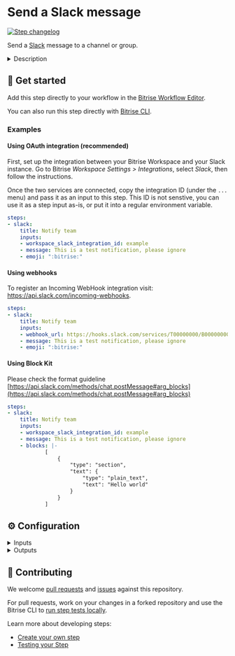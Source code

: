 # Send a Slack message

[![Step changelog](https://shields.io/github/v/release/bitrise-io/steps-slack-message?include_prereleases&label=changelog&color=blueviolet)](https://github.com/bitrise-io/steps-slack-message/releases)

Send a [Slack](https://slack.com/) message to a channel or group.

<details>
<summary>Description</summary>


Send a [Slack](https://slack.com/) message to a Slack user, a group, or a channel. Create and customize the messages however you see fit. Among other things, you can:

- Set a different text for failed and successful builds.
- Add an icon and/or emojis to your messages. 
- Set the bot user's name for the messages.
- Linkify channel names and usernames.
- Add and customize attachments. 

### Configuring the Step 

To use this Step, you need either a configured Slack Integration in your workspace, an incoming Slack webhook or a Slack bot user with an API token. For the former see your Workspace settings, for the latter two, you can set them up in Slack:

- [Incoming webhooks](https://api.slack.com/incoming-webhooks).
- [Bot user with an API token](https://api.slack.com/bot-users).

Once you're ready with those, come back to Bitrise and configure the Step itself:

1. Create a [Secret Env Var](https://devcenter.bitrise.io/builds/env-vars-secret-env-vars/) for either your Slack webhook URL or your Slack API token.
1. Add the Secret to either the **Slack Webhook URL** or the **Slack API token** input.
1. Toggle the **Run if previous Step failed** option on - you should see a white checkmark on green background next to it. This allows Slack messages to be sent for failed builds, too.
1. In the **Target Slack channel, group or username**, set where the Slack message should be sent. 
1. Customize your messages as you'd like. For the details, see the respective inputs.


In case of the Slack Integration usecase you can copy the ID in your Workspace settings, on the Integrations page. This ID is not senstive, you can use it as a step input as-is, or put it into a regular environment variable.

Note that this step always sends a message (either to `channel` or `channel_on_error`). If your use case is to send a message only on success or on failure, then you can [run the entire step conditionally](https://devcenter.bitrise.io/en/steps-and-workflows/introduction-to-steps/enabling-or-disabling-a-step-conditionally.html).

### Troubleshooting 

If the Step fails, check your Slack settings, the incoming webhook or the API token, and your Slack channel permissions. 

### Useful links 

- [Integrating with Slack](https://devcenter.bitrise.io/builds/configuring-notifications/#integrating-with-slack)
- [Slack attachments](https://api.slack.com/messaging/composing/layouts#attachments)

### Related Steps 

- [Send email with Mailgun](https://www.bitrise.io/integrations/steps/email-with-mailgun)
- [Post Jira Comment](https://www.bitrise.io/integrations/steps/post-jira-comment-with-build-details)
</details>

## 🧩 Get started

Add this step directly to your workflow in the [Bitrise Workflow Editor](https://devcenter.bitrise.io/steps-and-workflows/steps-and-workflows-index/).

You can also run this step directly with [Bitrise CLI](https://github.com/bitrise-io/bitrise).

### Examples

#### Using OAuth integration (recommended)

First, set up the integration between your Bitrise Workspace and your Slack instance. Go to Bitrise _Workspace Settings > Integrations_, select _Slack_, then follow the instructions.

Once the two services are connected, copy the integration ID (under the `...` menu) and pass it as an input to this step. This ID is not senstive, you can use it as a step input as-is, or put it into a regular environment variable.

```yaml
steps:
- slack:
    title: Notify team
    inputs:
    - workspace_slack_integration_id: example
    - message: This is a test notification, please ignore
    - emoji: ":bitrise:"
```

#### Using webhooks

To register an Incoming WebHook integration visit: https://api.slack.com/incoming-webhooks.

```yaml
steps:
- slack:
    title: Notify team
    inputs:
    - webhook_url: https://hooks.slack.com/services/T00000000/B00000000/XXXXXXXXXXXXXXXXXXXXXXXX
    - message: This is a test notification, please ignore
    - emoji: ":bitrise:"
```

#### Using Block Kit

Please check the format guideline [https://api.slack.com/methods/chat.postMessage#arg_blocks](https://api.slack.com/methods/chat.postMessage#arg_blocks)

```yaml
steps:
- slack:
    title: Notify team
    inputs:
    - workspace_slack_integration_id: example
    - message: This is a test notification, please ignore
    - blocks: |-
            [
                {
                    "type": "section",
                    "text": {
                        "type": "plain_text",
                        "text": "Hello world"
                    }
                }
            ]

```

## ⚙️ Configuration

<details>
<summary>Inputs</summary>

| Key | Description | Flags | Default |
| --- | --- | --- | --- |
| `is_debug_mode` | Step prints additional debug information if this option is enabled  |  | `no` |
| `webhook_url` | **One of workspace\_integration\_id, webhook\_url or api\_token input is required.** To register an **Incoming WebHook integration** visit: https://api.slack.com/incoming-webhooks  | sensitive |  |
| `webhook_url_on_error` | **One of workspace\_integration\_id, webhook\_url or api\_token input is required.** To register an **Incoming WebHook integration** visit: https://api.slack.com/incoming-webhooks  | sensitive |  |
| `workspace_slack_integration_id` | **One of workspace\_integration\_id, webhook\_url or api\_token input is required.** To register a **Workspace Slack Integration** see the Integration page in your Workspace settings  |  |  |
| `workspace_slack__integration_id_on_error` | **One of workspace\_integration\_id, webhook\_url or api\_token input is required.** To register a **Workspace Slack Integration** see the Integration page in your Workspace settings  |  |  |
| `api_token` | **One of workspace\_integration\_id, webhook\_url or api\_token input is required.**  To setup a **bot with an API token** visit: https://api.slack.com/bot-users  | sensitive |  |
| `channel` | Can be an encoded ID, or the channel's name.  Examples:  * channel ID: C024BE91L  * channel: #general  * username: @username  |  |  |
| `channel_on_error` | * channel example: #general * username example: @username  |  |  |
| `text` | Text of the message to send. Required unless you wish to send attachments only.  |  |  |
| `text_on_error` | This option will be used if the build failed. If you leave this option empty then the default one will be used.  |  |  |
| `emoji` | Optionally you can specify a Slack emoji as the sender icon. You can use the Ghost icon for example if you specify `:ghost:` here as an input. **If you specify an Icon URL then this Emoji input will be ignored!**  |  |  |
| `emoji_on_error` | **This option will be used if the build failed.** If you leave this option empty then the default one will be used.  |  |  |
| `icon_url` | Optionally, you can specify a custom icon image URL which will be presented as the sender icon. Slack recommends an image a square image, which can't be larger than 128px in either width or height, and it must be smaller than 64K in size. Slack custom emoji guideline: [https://slack.zendesk.com/hc/en-us/articles/202931348-Using-emoji-and-emoticons](https://slack.zendesk.com/hc/en-us/articles/202931348-Using-emoji-and-emoticons) If you specify this input, the **Emoji** input will be ignored!  |  | `https://github.com/bitrise-io.png` |
| `icon_url_on_error` | This option will be used if the build failed. If you leave this option empty then the default one will be used.  |  | `https://github.com/bitrise-io.png` |
| `link_names` | Linkify names in the message such as `@slackbot` or `#random`  |  | `yes` |
| `from_username` | The username of the bot user which will be presented as the sender of the message  |  | `Bitrise` |
| `from_username_on_error` | This option will be used if the build failed. If you leave this option empty then the default one will be used.  |  | `Bitrise` |
| `thread_ts` | Sends the message as a reply to the message with the given ts if set (in a thread). |  |  |
| `thread_ts_on_error` | Sends the message as a reply to the message with the given ts if set (in a thread) if the build failed. |  |  |
| `ts` | Timestamp of the message to be updated.  When **Message Timestamp** is provided an existing Slack message will be updated, identified by the provided timestamp.   Example: `"1405894322.002768"`. |  |  |
| `ts_on_error` | Timestamp of the message to be updated if the build failed.  When **Message Timestamp if the build failed** is provided an existing Slack message will be updated, identified by the provided timestamp.   Example: `"1405894322.002768"`. |  |  |
| `reply_broadcast` | Used in conjunction with thread_ts and indicates whether reply should be made visible to everyone in the channel or conversation |  | `no` |
| `reply_broadcast_on_error` | Used in conjunction with thread_ts and indicates whether reply should be made visible to everyone in the channel or conversation |  | `no` |
| `color` | Color is used to color the border along the left side of the attachment. Can either be one of good, warning, danger, or any hex color code (eg. #439FE0). You can find more info about the color and other text formatting in [Slack's documentation](https://api.slack.com/docs/message-attachments).  | required | `#3bc3a3` |
| `color_on_error` | This option will be used if the build failed. If you leave this option empty then the default one will be used.  |  | `#f0741f` |
| `pretext` | An optional text that appears above the attachment block. |  | `*Build Succeeded!*` |
| `pretext_on_error` | This option will be used if the build failed. If you leave this option empty then the default one will be used.  |  | `*Build Failed!*` |
| `author_name` | A small text used to display the author's name. |  | `$GIT_CLONE_COMMIT_AUTHOR_NAME` |
| `title` | Title is displayed as larger, bold text near the top of a attachment. |  | `$GIT_CLONE_COMMIT_MESSAGE_SUBJECT` |
| `title_on_error` | This option will be used if the build failed. If you leave this option empty then the default one will be used.  |  |  |
| `title_link` | A URL that will hyperlink the title. |  |  |
| `message` | Text is the main text of the attachment, and can contain standard message markup. The content will automatically collapse if it contains 700+ characters or 5+ linebreaks, and will display a "Show more..." link to expand the content.  |  | `$GIT_CLONE_COMMIT_MESSAGE_BODY` |
| `message_on_error` | This option will be used if the build failed. If you leave this option empty then the default one will be used.  |  | `$GIT_CLONE_COMMIT_MESSAGE_BODY` |
| `image_url` | A URL to an image file that will be displayed inside the attachment.  Supported formats: GIF, JPEG, PNG, and BMP. Large images will be resized to a maximum width of 400px or a maximum height of 500px.  |  |  |
| `image_url_on_error` | This option will be used if the build failed. If you leave this option empty then the default one will be used.  |  |  |
| `thumb_url` | A URL to an image file that will be displayed as a thumbnail on the right side of a attachment.  Supported formats: GIF, JPEG, PNG, and BMP. The thumbnail's longest dimension will be scaled down to 75px.  |  |  |
| `thumb_url_on_error` | This option will be used if the build failed. If you leave this option empty then the default one will be used.  |  |  |
| `footer` | The footer adds some brief text to help contextualize and identify an attachment.  Limited to 300 characters.  |  | `Bitrise` |
| `footer_on_error` | The footer adds some brief text to help contextualize and identify an attachment.  Limited to 300 characters.  |  | `Bitrise` |
| `footer_icon` | Renders a small icon beside the footer text It will be scaled down to 16px by 16px.  |  | `https://github.com/bitrise-io.png?size=16` |
| `footer_icon_on_error` | Renders a small icon beside the footer text It will be scaled down to 16px by 16px.  |  | `https://github.com/bitrise-io.png?size=16` |
| `timestamp` | Show the current time as part of the attachment's footer? |  | `yes` |
| `fields` | Fields separated by newlines and each field contains a `title` and a `value`. The `title` and the `value` fields are separated by a pipe `\|` character.  The *title* shown as a bold heading above the `value` text. The *value* is the text value of the field.  Supports multiline text with escaped newlines. Example: `Release notes\| - Line1 \n -Line2`.  Empty lines and lines without a separator are omitted.  |  | `App\|${BITRISE_APP_TITLE} Branch\|${BITRISE_GIT_BRANCH} Pipeline\|${BITRISEIO_PIPELINE_TITLE} Workflow\|${BITRISE_TRIGGERED_WORKFLOW_ID} ` |
| `buttons` | Buttons separated by newlines and each field contains a `text` and a `url`. The `text` and the `url` fields are separated by a pipe `\|` character. Empty lines and lines without a separator are omitted.  The *text* is the label for the button. The *url* is the fully qualified http or https url to deliver users to. An attachment may contain 1 to 5 buttons.  |  | `View App\|${BITRISE_APP_URL} View Pipeline Build\|${BITRISEIO_PIPELINE_BUILD_URL} View Workflow Build\|${BITRISE_BUILD_URL} Install Page\|${BITRISE_PUBLIC_INSTALL_PAGE_URL} ` |
| `pipeline_build_status` | This status will be used to help choosing between _on_error inputs and normal ones when sending the slack message.  |  | `$BITRISEIO_PIPELINE_BUILD_STATUS` |
| `build_status` | This status will be used to help choosing between _on_error inputs and normal ones.  |  | `$BITRISE_BUILD_STATUS` |
| `output_thread_ts` | Will export the created thread's timestamp to the environment with the supplied name (if not already in thread) |  |  |
</details>

<details>
<summary>Outputs</summary>
There are no outputs defined in this step
</details>

## 🙋 Contributing

We welcome [pull requests](https://github.com/bitrise-io/steps-slack-message/pulls) and [issues](https://github.com/bitrise-io/steps-slack-message/issues) against this repository.

For pull requests, work on your changes in a forked repository and use the Bitrise CLI to [run step tests locally](https://devcenter.bitrise.io/bitrise-cli/run-your-first-build/).

Learn more about developing steps:

- [Create your own step](https://devcenter.bitrise.io/contributors/create-your-own-step/)
- [Testing your Step](https://devcenter.bitrise.io/contributors/testing-and-versioning-your-steps/)
